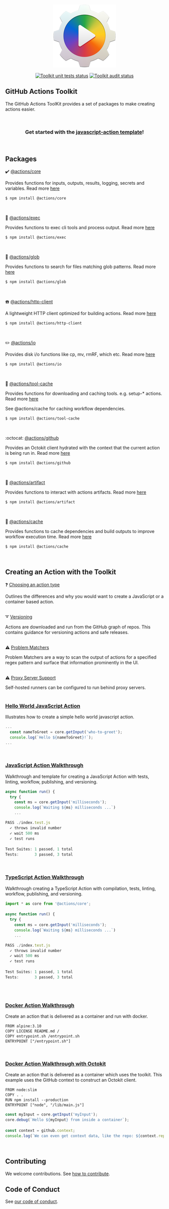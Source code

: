 
<p align="center">
  <img src="res/at-logo.png">
</p>

<p align="center">
  <a href="https://github.com/actions/toolkit/actions?query=workflow%3Atoolkit-unit-tests"><img alt="Toolkit unit tests status" src="https://github.com/actions/toolkit/workflows/toolkit-unit-tests/badge.svg"></a>
  <a href="https://github.com/actions/toolkit/actions?query=workflow%3Atoolkit-audit"><img alt="Toolkit audit status" src="https://github.com/actions/toolkit/workflows/toolkit-audit/badge.svg"></a>
</p>


## GitHub Actions Toolkit

The GitHub Actions ToolKit provides a set of packages to make creating actions easier.

<br/>
<h3 align="center">Get started with the <a href="https://github.com/actions/javascript-action">javascript-action template</a>!</h3>
<br/>

## Packages

:heavy_check_mark: [@actions/core](packages/core)

Provides functions for inputs, outputs, results, logging, secrets and variables. Read more [here](packages/core)

```bash
$ npm install @actions/core
```
<br/>

:runner: [@actions/exec](packages/exec)

Provides functions to exec cli tools and process output. Read more [here](packages/exec)

```bash
$ npm install @actions/exec
```
<br/>

:ice_cream: [@actions/glob](packages/glob)

Provides functions to search for files matching glob patterns. Read more [here](packages/glob)

```bash
$ npm install @actions/glob
```
<br/>

:phone: [@actions/http-client](packages/http-client)

A lightweight HTTP client optimized for building actions. Read more [here](packages/http-client)

```bash
$ npm install @actions/http-client
```
<br/>

:pencil2: [@actions/io](packages/io)

Provides disk i/o functions like cp, mv, rmRF, which etc. Read more [here](packages/io)

```bash
$ npm install @actions/io
```
<br/>

:hammer: [@actions/tool-cache](packages/tool-cache)

Provides functions for downloading and caching tools.  e.g. setup-* actions. Read more [here](packages/tool-cache)

See @actions/cache for caching workflow dependencies.

```bash
$ npm install @actions/tool-cache
```
<br/>

:octocat: [@actions/github](packages/github)

Provides an Octokit client hydrated with the context that the current action is being run in. Read more [here](packages/github)

```bash
$ npm install @actions/github
```
<br/>

:floppy_disk: [@actions/artifact](packages/artifact)

Provides functions to interact with actions artifacts. Read more [here](packages/artifact)

```bash
$ npm install @actions/artifact
```
<br/>

:dart: [@actions/cache](packages/cache)

Provides functions to cache dependencies and build outputs to improve workflow execution time. Read more [here](packages/cache)

```bash
$ npm install @actions/cache
```
<br/>

## Creating an Action with the Toolkit

:question: [Choosing an action type](docs/action-types.md)

Outlines the differences and why you would want to create a JavaScript or a container based action.
<br/>
<br/>

:curly_loop: [Versioning](docs/action-versioning.md)

Actions are downloaded and run from the GitHub graph of repos.  This contains guidance for versioning actions and safe releases.
<br/>
<br/>

:warning: [Problem Matchers](docs/problem-matchers.md)

Problem Matchers are a way to scan the output of actions for a specified regex pattern and surface that information prominently in the UI.
<br/>
<br/>

:warning: [Proxy Server Support](docs/proxy-support.md)

Self-hosted runners can be configured to run behind proxy servers.
<br/>
<br/>

<h3><a href="https://github.com/actions/hello-world-javascript-action">Hello World JavaScript Action</a></h3>

Illustrates how to create a simple hello world javascript action.

```javascript
...
  const nameToGreet = core.getInput('who-to-greet');
  console.log(`Hello ${nameToGreet}!`);
...
```
<br/>

<h3><a href="https://github.com/actions/javascript-action">JavaScript Action Walkthrough</a></h3>

Walkthrough and template for creating a JavaScript Action with tests, linting, workflow, publishing, and versioning.

```javascript
async function run() {
  try {
    const ms = core.getInput('milliseconds');
    console.log(`Waiting ${ms} milliseconds ...`)
    ...
```
```javascript
PASS ./index.test.js
  ✓ throws invalid number
  ✓ wait 500 ms
  ✓ test runs

Test Suites: 1 passed, 1 total
Tests:       3 passed, 3 total
```
<br/>

<h3><a href="https://github.com/actions/typescript-action">TypeScript Action Walkthrough</a></h3>

Walkthrough creating a TypeScript Action with compilation, tests, linting, workflow, publishing, and versioning.

```javascript
import * as core from '@actions/core';

async function run() {
  try {
    const ms = core.getInput('milliseconds');
    console.log(`Waiting ${ms} milliseconds ...`)
    ...
```
```javascript
PASS ./index.test.js
  ✓ throws invalid number
  ✓ wait 500 ms
  ✓ test runs

Test Suites: 1 passed, 1 total
Tests:       3 passed, 3 total
```
<br/>
<br/>

<h3><a href="docs/container-action.md">Docker Action Walkthrough</a></h3>

Create an action that is delivered as a container and run with docker.

```docker
FROM alpine:3.10
COPY LICENSE README.md /
COPY entrypoint.sh /entrypoint.sh
ENTRYPOINT ["/entrypoint.sh"]
```
<br/>

<h3><a href="https://github.com/actions/container-toolkit-action">Docker Action Walkthrough with Octokit</a></h3>

Create an action that is delivered as a container which uses the toolkit.  This example uses the GitHub context to construct an Octokit client.

```docker
FROM node:slim
COPY . .
RUN npm install --production
ENTRYPOINT ["node", "/lib/main.js"]
```
```javascript
const myInput = core.getInput('myInput');
core.debug(`Hello ${myInput} from inside a container`);

const context = github.context;
console.log(`We can even get context data, like the repo: ${context.repo.repo}`)
```
<br/>

## Contributing

We welcome contributions.  See [how to contribute](.github/CONTRIBUTING.md).

## Code of Conduct

See [our code of conduct](CODE_OF_CONDUCT.md).
